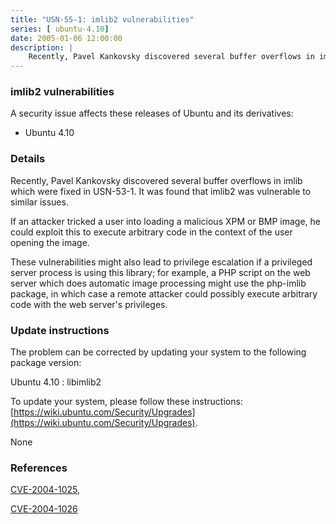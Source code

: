 ```yaml
---
title: "USN-55-1: imlib2 vulnerabilities"
series: [ ubuntu-4.10]
date: 2005-01-06 12:00:00
description: |
    Recently, Pavel Kankovsky discovered several buffer overflows in imlib which were fixed in USN-53-1. It was found that imlib2 was vulnerable to similar issues.
--- 
```

 
### imlib2 vulnerabilities

A security issue affects these releases of Ubuntu and its derivatives:

* Ubuntu 4.10

### Details

Recently, Pavel Kankovsky discovered several buffer overflows in imlib which were fixed in USN-53-1. It was found that imlib2 was vulnerable to similar issues.

If an attacker tricked a user into loading a malicious XPM or BMP image, he could exploit this to execute arbitrary code in the context of the user opening the image.

These vulnerabilities might also lead to privilege escalation if a privileged server process is using this library; for example, a PHP script on the web server which does automatic image processing might use the php-imlib package, in which case a remote attacker could possibly execute arbitrary code with the web server&#39;s privileges.

### Update instructions

The problem can be corrected by updating your system to the following package version:

Ubuntu 4.10
 : libimlib2 

To update your system, please follow these instructions: [https://wiki.ubuntu.com/Security/Upgrades](https://wiki.ubuntu.com/Security/Upgrades).

None

### References

 [CVE-2004-1025](http://people.ubuntu.com/~ubuntu-security/cve/CVE-2004-1025), 

 [CVE-2004-1026](http://people.ubuntu.com/~ubuntu-security/cve/CVE-2004-1026)
 
